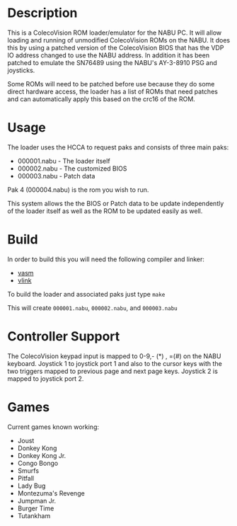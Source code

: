 # Description

This is a ColecoVision ROM loader/emulator for the NABU PC. It will allow loading and running of unmodified ColecoVision ROMs on the NABU. It does this by using a patched version of the ColecoVision BIOS that has the VDP IO address changed to use the NABU address. In addition it has been patched to emulate the SN76489 using the NABU's AY-3-8910 PSG and joysticks.

Some ROMs will need to be patched before use because they do some direct hardware access, the loader has a list of ROMs that need patches and can automatically apply this based on the crc16 of the ROM.


# Usage
The loader uses the HCCA to request paks and consists of three main paks:

 - 000001.nabu - The loader itself
 - 000002.nabu - The customized BIOS
 - 000003.nabu - Patch data

Pak 4 (000004.nabu) is the rom you wish to run.

This system allows the the BIOS or Patch data to be update independently of the loader itself as well as the ROM to be updated easily as well.

 # Build
 In order to build this you will need the following compiler and linker:

  * [vasm](http://sun.hasenbraten.de/vasm/)
  * [vlink](http://sun.hasenbraten.de/vlink/)

To build the loader and associated paks just type ```make```

This will create ```000001.nabu```, ```000002.nabu```, and ```000003.nabu```

# Controller Support
The ColecoVision keypad input is mapped to 0-9,- (*) , =(#) on the NABU keyboard.  Joystick 1 to joystick port 1 and also to the cursor keys with the two triggers mapped to previous page and next page keys. Joystick 2 is mapped to joystick port 2.

# Games
Current games known working:

 - Joust
 - Donkey Kong
 - Donkey Kong Jr.
 - Congo Bongo
 - Smurfs
 - Pitfall
 - Lady Bug
 - Montezuma's Revenge
 - Jumpman Jr.
 - Burger Time
 - Tutankham
